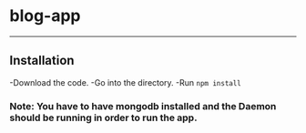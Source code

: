 # blog-app
---
## Installation
-Download the code.
-Go into the directory.
-Run `npm install`

### Note: You have to have mongodb installed and the Daemon should be running in order to run the app.
